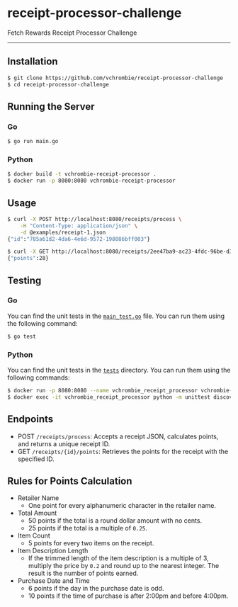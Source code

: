 # receipt-processor-challenge

Fetch Rewards Receipt Processor Challenge

---

## Installation

```bash
$ git clone https://github.com/vchrombie/receipt-processor-challenge
$ cd receipt-processor-challenge
```

## Running the Server

### Go

```bash
$ go run main.go
```

### Python

```bash
$ docker build -t vchrombie-receipt-processor .
$ docker run -p 8080:8080 vchrombie-receipt-processor
```

## Usage

```bash
$ curl -X POST http://localhost:8080/receipts/process \
    -H "Content-Type: application/json" \
    -d @examples/receipt-1.json
{"id":"785a61d2-4da6-4e6d-9572-198086bff003"}

$ curl -X GET http://localhost:8080/receipts/2ee47ba9-ac23-4fdc-96be-d3d8ea968899/points
{"points":28}
```

## Testing

### Go

You can find the unit tests in the [`main_test.go`](main_test.go) file. You can run them using
the following command:

```bash
$ go test
```

### Python

You can find the unit tests in the [`tests`](/tests/) directory. You can run
them using the following commands:

```bash
$ docker run -p 8080:8080 --name vchrombie_receipt_processor vchrombie-receipt-processor
$ docker exec -it vchrombie_receipt_processor python -m unittest discover -s tests
```

## Endpoints

- POST `/receipts/process`: Accepts a receipt JSON, calculates points, and
  returns a unique receipt ID.
- GET `/receipts/{id}/points`: Retrieves the points for the receipt with the
  specified ID.

## Rules for Points Calculation

- Retailer Name
  - One point for every alphanumeric character in the retailer name.
- Total Amount
  - 50 points if the total is a round dollar amount with no cents.
  - 25 points if the total is a multiple of `0.25`.
- Item Count
  - 5 points for every two items on the receipt.
- Item Description Length
  - If the trimmed length of the item description is a multiple of 3, multiply
    the price by `0.2` and round up to the nearest integer. The result is the
    number of points earned.
- Purchase Date and Time
  - 6 points if the day in the purchase date is odd.
  - 10 points if the time of purchase is after 2:00pm and before 4:00pm.
